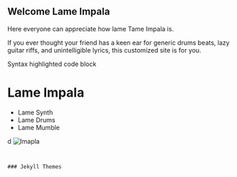 ## Welcome Lame Impala

Here everyone can appreciate how lame Tame Impala is.

If you ever thought your friend has a keen ear for generic drums beats, lazy guitar riffs, and unintelligible lyrics, this customized site is for you.



Syntax highlighted code block

# Lame Impala

- Lame Synth
- Lame Drums
- Lame Mumble

d ![Imapla](https://www.turbosquid.com/3d-models/3d-impala-poses-model-1507157)
```


### Jekyll Themes
